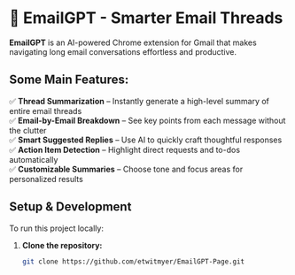 # 🚀 EmailGPT - Smarter Email Threads

**EmailGPT** is an AI-powered Chrome extension for Gmail that makes navigating long email conversations effortless and productive.

## Some Main Features:
✅ **Thread Summarization** – Instantly generate a high-level summary of entire email threads  
✅ **Email-by-Email Breakdown** – See key points from each message without the clutter  
✅ **Smart Suggested Replies** – Use AI to quickly craft thoughtful responses  
✅ **Action Item Detection** – Highlight direct requests and to-dos automatically  
✅ **Customizable Summaries** – Choose tone and focus areas for personalized results  

## Setup & Development  
To run this project locally:  
1. **Clone the repository:**  
   ```sh
   git clone https://github.com/etwitmyer/EmailGPT-Page.git
